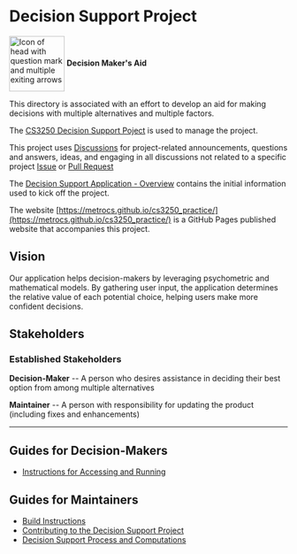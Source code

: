 
# Decision Support Project

<img src="multipleAlternatives.png" alt="Icon of head with question mark and multiple exiting arrows" width="100" valign="middle"> <b>Decision Maker's Aid</b>

This directory is associated with an effort to develop an aid for making decisions with multiple alternatives and multiple factors.

The [CS3250 Decision Support Poject](https://github.com/orgs/MetroCS/projects/6) is used to manage the project.

This project uses [Discussions](https://github.com/MetroCS/cs3250_practice/discussions) for project-related announcements, questions and answers, ideas, and engaging in all discussions not related to a specific project [Issue](https://github.com/MetroCS/cs3250_practice/issues) or [Pull Request](https://github.com/MetroCS/cs3250_practice/pulls)

The [Decision Support Application - Overview](https://metrocs.github.io/cs3250_practice/ProductOverview.html)
contains the initial information used to kick off the project.

The website [https://metrocs.github.io/cs3250_practice/](https://metrocs.github.io/cs3250_practice/) is
a GitHub Pages published website that accompanies this project.

## Vision

Our application helps decision-makers by leveraging psychometric and mathematical models. By gathering user input, the application determines the relative value of each potential choice, helping users make more confident decisions.

## Stakeholders

### Established Stakeholders

**Decision-Maker** -- A person who desires assistance in deciding their best option from among multiple alternatives

**Maintainer** -- A person with responsibility for updating the product (including fixes and enhancements)
<!--
### Potential Stakeholders

**SysAdmin** -- A system administrator responsible for installing the product for others' use and keeping it available
-->
----
## Guides for Decision-Makers
- [Instructions for Accessing and Running](Access_Run_Instructions.md)

## Guides for Maintainers
- [Build Instructions](BuildInstructions.md)
- [Contributing to the Decision Support Project](Contributing.md)
- [Decision Support Process and Computations](DSSProcess.md)
